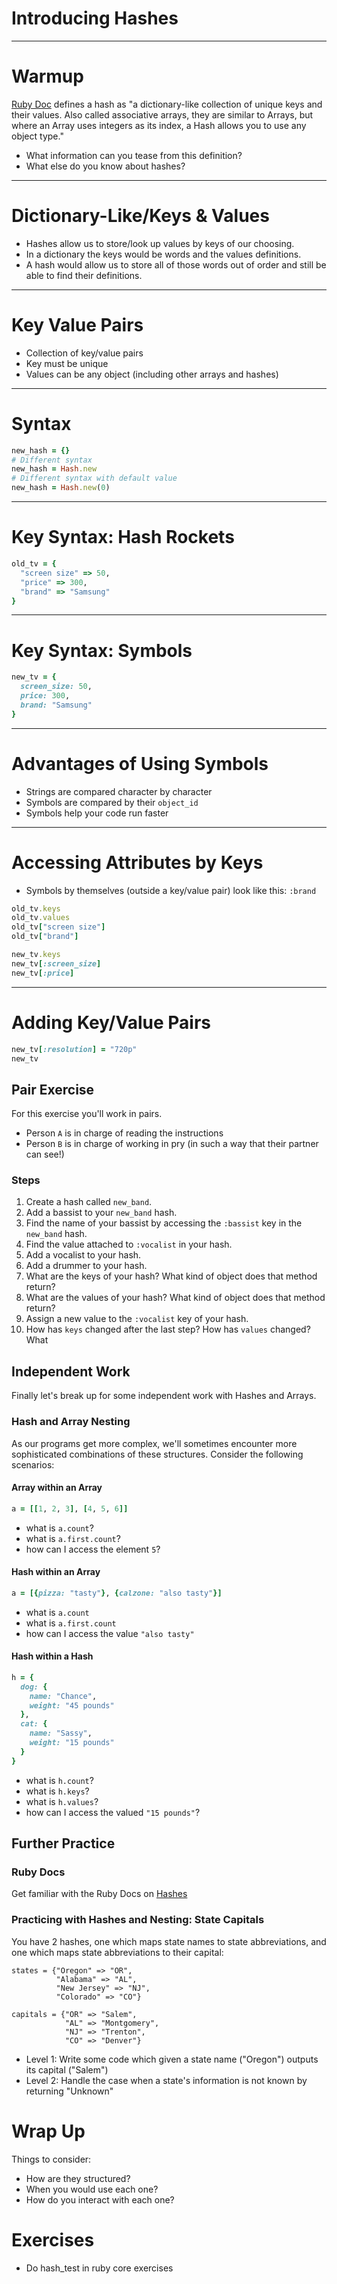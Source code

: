 # Introducing Hashes

---

# Warmup

[Ruby Doc](http://ruby-doc.org/core-2.4.2/Hash.html) defines a hash as "a dictionary-like collection of unique keys and their values. Also called associative arrays, they are similar to Arrays, but where an Array uses integers as its index, a Hash allows you to use any object type."

* What information can you tease from this definition?
* What else do you know about hashes?

---

# Dictionary-Like/Keys & Values

* Hashes allow us to store/look up values by keys of our choosing.
* In a dictionary the keys would be words and the values definitions.
* A hash would allow us to store all of those words out of order and still be able to find their definitions.

---

# Key Value Pairs

* Collection of key/value pairs
* Key must be unique
* Values can be any object (including other arrays and hashes)

---

# Syntax

```ruby
new_hash = {}
# Different syntax
new_hash = Hash.new
# Different syntax with default value
new_hash = Hash.new(0)
```

---

# Key Syntax: Hash Rockets

```ruby
old_tv = {
  "screen size" => 50,
  "price" => 300,
  "brand" => "Samsung"
}
```

---

# Key Syntax: Symbols

```ruby
new_tv = {
  screen_size: 50,
  price: 300,
  brand: "Samsung"
}
```

---

# Advantages of Using Symbols

* Strings are compared character by character
* Symbols are compared by their `object_id`
* Symbols help your code run faster

---

# Accessing Attributes by Keys

* Symbols by themselves (outside a key/value pair) look like this: `:brand`

```ruby
old_tv.keys
old_tv.values
old_tv["screen size"]
old_tv["brand"]

new_tv.keys
new_tv[:screen_size]
new_tv[:price]
```

---

# Adding Key/Value Pairs

```ruby
new_tv[:resolution] = "720p"
new_tv
```

## Pair Exercise

For this exercise you'll work in pairs.

* Person `A` is in charge of reading the instructions
* Person `B` is in charge of working in pry (in such a way that their partner can see!)

### Steps

1. Create a hash called `new_band`.
2. Add a bassist to your `new_band` hash.
3. Find the name of your bassist by accessing the `:bassist` key in the `new_band` hash.
4. Find the value attached to `:vocalist` in your hash.
5. Add a vocalist to your hash.
6. Add a drummer to your hash.
7. What are the keys of your hash? What kind of object does that method return?
8. What are the values of your hash? What kind of object does that method return?
9. Assign a new value to the `:vocalist` key of your hash.
10. How has `keys` changed after the last step? How has `values` changed? What

## Independent Work

Finally let's break up for some independent work with Hashes and Arrays.

### Hash and Array Nesting

As our programs get more complex, we'll sometimes encounter more sophisticated combinations of these structures. Consider the following scenarios:

#### Array within an Array

```ruby
a = [[1, 2, 3], [4, 5, 6]]
```

* what is `a.count`?
* what is `a.first.count`?
* how can I access the element `5`?

#### Hash within an Array

```ruby
a = [{pizza: "tasty"}, {calzone: "also tasty"}]
```

* what is `a.count`
* what is `a.first.count`
* how can I access the value `"also tasty"`

#### Hash within a Hash

```ruby
h = {
  dog: {
    name: "Chance",
    weight: "45 pounds"
  },
  cat: {
    name: "Sassy",
    weight: "15 pounds"
  }
}
```

* what is `h.count`?
* what is `h.keys`?
* what is `h.values`?
* how can I access the valued `"15 pounds"`?


## Further Practice

### Ruby Docs

Get familiar with the Ruby Docs on [Hashes](https://ruby-doc.org/core-2.4.0/Hash.html)

### Practicing with Hashes and Nesting: State Capitals

You have 2 hashes, one which maps state names to state abbreviations,
and one which maps state abbreviations to their capital:

```
states = {"Oregon" => "OR",
          "Alabama" => "AL",
          "New Jersey" => "NJ",
          "Colorado" => "CO"}

capitals = {"OR" => "Salem",
            "AL" => "Montgomery",
            "NJ" => "Trenton",
            "CO" => "Denver"}
```

* Level 1: Write some code which given a state name ("Oregon") outputs
  its capital ("Salem")
* Level 2: Handle the case when a state's information is not known by
  returning "Unknown"

# Wrap Up


Things to consider:

* How are they structured?
* When you would use each one?
* How do you interact with each one?

# Exercises
* Do hash_test in ruby core exercises
